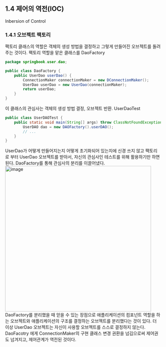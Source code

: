 ## 1.4 제어의 역전(IOC)
Inbersion of Control
### 1.4.1 오브젝트 팩토리
팩토리 클래스의 역할은 객체의 생성 방법을 결정하고 그렇게 만들어진 오브젝트를 돌려주는 것이다.
팩토리 역할을 맡은 클래스를 DaoFactory
```java
package springbook.user.dao;

public class DaoFactory {
    public UserDao userDao() {
        ConnectionMaker connectionMaker = new DConnectionMaker();
        UserDao userDao = new UserDao(connectionMaker);
        return userDao;
    }
}
```
이 클래스의 관심사는 객체의 생성 방법 결정, 오브젝트 반환.
UserDaoTest
```java
public class UserDAOTest {
    public static void main(String[] args) throw ClassNotFoundException.SQLExcpetion{
        UserDAO dao = new DAOFactory().userDAO();
        // ...
    }
}
```
UserDao가 어떻게 만들어지는지 어떻게 초기화되어 있는지에 신경 쓰지 않고 팩토리로 부터 UserDao 오브젝트를 받아서, 자신의 관심사인 테스트를 위해 활용하기만 하면 된다.
DaoFactory를 통해 관심사의 분리를 이끌어냈다.
<img width="472" alt="image" src="https://user-images.githubusercontent.com/59868624/213132972-c2ff0c32-9c81-4ec8-93ec-0b2d3158b5cc.png">
DaoFactory를 분리했을 때 얻을 수 있는 장점으로 애플리케이션의 컴포넌트 역할을 하는 오브젝트와 애플리케이션의 구조를 결정하는 오브젝트를 분리했다는 것이 있다.
더 이상 UserDao 오브젝트는 자신이 사용할 오브젝트를 스스로 결정하지 않는다. DaoFacotry 에게 ConnectionMaker의 구현 클래스 변경 권환을 넘김으로써 제어권도 넘겨지고, 제어관계가 역전된 것이다.



